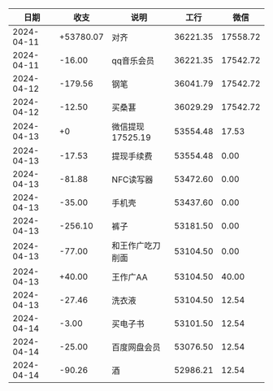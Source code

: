
|日期|收支|说明|工行|微信|
|---|----|---|---|----|
| 2024-04-11 |+53780.07   |   对齐   |36221.35|17558.72|
| 2024-04-11 | -16.00 | qq音乐会员 | 36221.35 | 17542.72 |
|2024-04-12|-179.56|钢笔|36041.79|17542.72|
| 2024-04-12 | -12.50 | 买桑葚 | 36029.29 |17542.72 |
| 2024-04-13 | +0 | 微信提现17525.19 | 53554.48 | 17.53 |
|2024-04-13|-17.53|提现手续费|53554.48|0.00|
|2024-04-13|-81.88|NFC读写器|53472.60|0.00|
|2024-04-13|-35.00|手机壳|53437.60|0.00|
|2024-04-13|-256.10|裤子|53181.50|0.00|
|2024-04-13|-77.00|和王作广吃刀削面|53104.50|0.00|
|2024-04-13|+40.00|王作广AA|53104.50|40.00|
|2024-04-13|-27.46|洗衣液|53104.50|12.54|
|2024-04-14|-3.00|买电子书|53101.50|12.54|
|2024-04-14|-25.00|百度网盘会员|53076.50|12.54|
|2024-04-14|-90.26|酒|52986.21|12.54|
